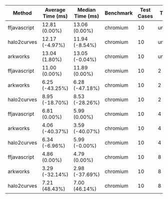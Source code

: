 | Method | Average Time (ms) | Median Time (ms) | Benchmark | Test Cases | Threads | N |
|--------|-------------------|------------------|-----------|------------|---------|---|
| ffjavascript | 12.81 (0.00%) | 13.06 (0.00%) | chromium | 10 | undefined | 64 |
| halo2curves | 12.17 (-4.97%) | 11.94 (-8.54%) | chromium | 10 | undefined | 64 |
| arkworks | 13.04 (1.80%) | 13.05 (-0.04%) | chromium | 10 | undefined | 64 |
| ffjavascript | 11.00 (0.00%) | 11.89 (0.00%) | chromium | 10 | 2 | 64 |
| arkworks | 6.25 (-43.25%) | 6.28 (-47.18%) | chromium | 10 | 2 | 64 |
| halo2curves | 8.95 (-18.70%) | 8.53 (-28.26%) | chromium | 10 | 2 | 64 |
| ffjavascript | 6.81 (0.00%) | 5.99 (0.00%) | chromium | 10 | 4 | 64 |
| arkworks | 4.06 (-40.37%) | 3.59 (-40.07%) | chromium | 10 | 4 | 64 |
| halo2curves | 6.34 (-6.96%) | 5.99 (-0.00%) | chromium | 10 | 4 | 64 |
| ffjavascript | 4.86 (0.00%) | 4.79 (0.00%) | chromium | 10 | 8 | 64 |
| arkworks | 3.29 (-32.14%) | 2.98 (-37.69%) | chromium | 10 | 8 | 64 |
| halo2curves | 7.21 (48.43%) | 7.00 (46.14%) | chromium | 10 | 8 | 64 |